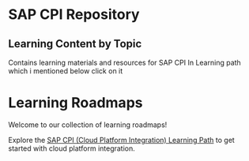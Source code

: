 # SAP CPI Repository
## Learning Content by Topic
Contains learning materials and resources for SAP CPI In Learning path which i mentioned below click on it 

# Learning Roadmaps

Welcome to our collection of learning roadmaps!

Explore the [SAP CPI (Cloud Platform Integration) Learning Path](https://draw.roadmap.sh/6799dbfcd6a983c895619f2a) to get started with cloud platform integration.
